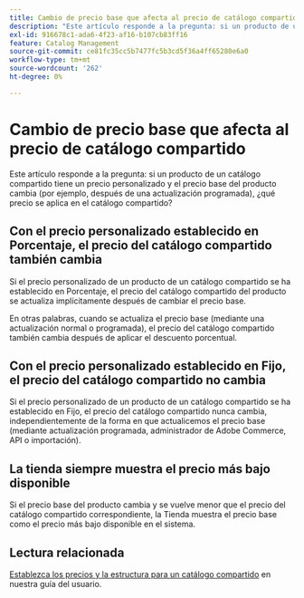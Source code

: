 ```yaml
---
title: Cambio de precio base que afecta al precio de catálogo compartido
description: "Este artículo responde a la pregunta: si un producto de un catálogo compartido tiene un precio personalizado y el precio base del producto cambia (por ejemplo, después de una actualización programada), ¿qué precio se aplica en el catálogo compartido?"
exl-id: 916678c1-ada6-4f23-af16-b107cb83ff16
feature: Catalog Management
source-git-commit: ce81fc35cc5b7477fc5b3cd5f36a4ff65280e6a0
workflow-type: tm+mt
source-wordcount: '262'
ht-degree: 0%

---
```


# Cambio de precio base que afecta al precio de catálogo compartido

Este artículo responde a la pregunta: si un producto de un catálogo compartido tiene un precio personalizado y el precio base del producto cambia (por ejemplo, después de una actualización programada), ¿qué precio se aplica en el catálogo compartido?

## Con el precio personalizado establecido en Porcentaje, el precio del catálogo compartido también cambia

Si el precio personalizado de un producto de un catálogo compartido se ha establecido en Porcentaje, el precio del catálogo compartido del producto se actualiza implícitamente después de cambiar el precio base.

En otras palabras, cuando se actualiza el precio base (mediante una actualización normal o programada), el precio del catálogo compartido también cambia después de aplicar el descuento porcentual.

## Con el precio personalizado establecido en Fijo, el precio del catálogo compartido no cambia

Si el precio personalizado de un producto de un catálogo compartido se ha establecido en Fijo, el precio del catálogo compartido nunca cambia, independientemente de la forma en que actualicemos el precio base (mediante actualización programada, administrador de Adobe Commerce, API o importación).

## La tienda siempre muestra el precio más bajo disponible

Si el precio base del producto cambia y se vuelve menor que el precio del catálogo compartido correspondiente, la Tienda muestra el precio base como el precio más bajo disponible en el sistema.

## Lectura relacionada

[Establezca los precios y la estructura para un catálogo compartido](https://experienceleague.adobe.com/docs/commerce-admin/b2b/shared-catalogs/define/catalog-shared-pricing-structure.html) en nuestra guía del usuario.
